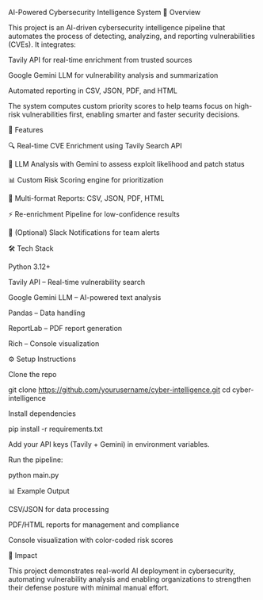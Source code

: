 AI-Powered Cybersecurity Intelligence System
📌 Overview

This project is an AI-driven cybersecurity intelligence pipeline that automates the process of detecting, analyzing, and reporting vulnerabilities (CVEs). It integrates:

Tavily API for real-time enrichment from trusted sources

Google Gemini LLM for vulnerability analysis and summarization

Automated reporting in CSV, JSON, PDF, and HTML

The system computes custom priority scores to help teams focus on high-risk vulnerabilities first, enabling smarter and faster security decisions.

🚀 Features

🔍 Real-time CVE Enrichment using Tavily Search API

🤖 LLM Analysis with Gemini to assess exploit likelihood and patch status

📊 Custom Risk Scoring engine for prioritization

📑 Multi-format Reports: CSV, JSON, PDF, HTML

⚡ Re-enrichment Pipeline for low-confidence results

🔔 (Optional) Slack Notifications for team alerts

🛠️ Tech Stack

Python 3.12+

Tavily API – Real-time vulnerability search

Google Gemini LLM – AI-powered text analysis

Pandas – Data handling

ReportLab – PDF report generation

Rich – Console visualization


⚙️ Setup Instructions

Clone the repo

git clone https://github.com/yourusername/cyber-intelligence.git
cd cyber-intelligence


Install dependencies

pip install -r requirements.txt


Add your API keys (Tavily + Gemini) in environment variables.

Run the pipeline:

python main.py

📊 Example Output

CSV/JSON for data processing

PDF/HTML reports for management and compliance

Console visualization with color-coded risk scores

🌟 Impact

This project demonstrates real-world AI deployment in cybersecurity, automating vulnerability analysis and enabling organizations to strengthen their defense posture with minimal manual effort.
